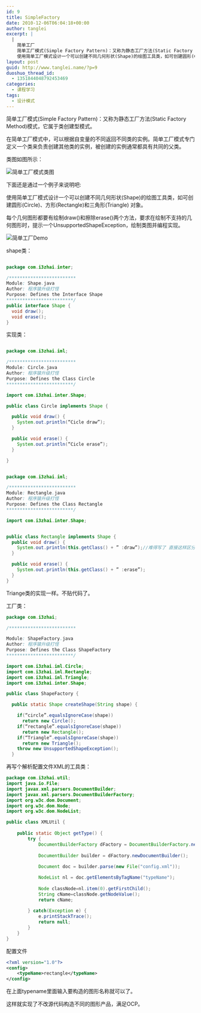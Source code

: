 ```yaml
---
id: 9
title: SimpleFactory
date: 2010-12-06T06:04:18+00:00
author: tanglei
excerpt: |
  |
    简单工厂
    简单工厂模式(Simple Factory Pattern)：又称为静态工厂方法(Static Factory Method)模式，它属于类创建型模式。在简单工厂模式中，可以根据自变量的不同返回不同类的实例。简单工厂模式专门定义一个类来负责创建其他类的实例，被创建的实例通常都具有共同的父类。
    使用简单工厂模式设计一个可以创建不同几何形状(Shape)的绘图工具类，如可创建圆形(Circle)、方形(Rectangle)和三角形(Triangle) 对象，每个几何图形都要有绘制draw()和擦除erase()两个方法，要求在绘制不支持的几何图形时，提示一个UnsupportedShapeException，绘制类图并编程实现。
layout: post
guid: http://www.tanglei.name/?p=9
duoshuo_thread_id:
  - 1351844048792453469
categories:
  - 课程学习
tags:
  - 设计模式
---
```

简单工厂模式(Simple Factory Pattern)：又称为静态工厂方法(Static Factory Method)模式，它属于类创建型模式。

在简单工厂模式中，可以根据自变量的不同返回不同类的实例。简单工厂模式专门定义一个类来负责创建其他类的实例，被创建的实例通常都具有共同的父类。

类图如图所示：

![简单工厂模式类图](https://www.tanglei.name/wp-content/uploads/2010/12/simplefactory1.png)


下面还是通过一个例子来说明吧:

使用简单工厂模式设计一个可以创建不同几何形状(Shape)的绘图工具类，如可创建圆形(Circle)、方形(Rectangle)和三角形(Triangle) 对象。

每个几何图形都要有绘制draw()和擦除erase()两个方法，要求在绘制不支持的几何图形时，提示一个UnsupportedShapeException，绘制类图并编程实现。

![简单工厂Demo](https://www.tanglei.name/wp-content/uploads/2010/12/sfdemo.png)


shape类：

```java

package com.i3zhai.inter;

/*************************
Module: Shape.java
Author: 程序猿升级打怪
Purpose: Defines the Interface Shape
*************************/
public interface Shape {
  void draw();
  void erase();
}
```

实现类：

```java

package com.i3zhai.iml;

/*************************
Module: Circle.java
Author: 程序猿升级打怪
Purpose: Defines the Class Circle
*************************/

import com.i3zhai.inter.Shape;

public class Circle implements Shape {

  public void draw() {
    System.out.println(“Cicle draw”);
  }

  public void erase() {
    System.out.println(“Cicle erase”);
  }

}
```

```java

package com.i3zhai.iml;

/*************************
Module: Rectangle.java
Author: 程序猿升级打怪
Purpose: Defines the Class Rectangle
*************************/

import com.i3zhai.inter.Shape;


public class Rectangle implements Shape {
  public void draw() {
    System.out.println(this.getClass() + ” :draw”);//难得写了 直接这样区分吧
  }

  public void erase() {
    System.out.println(this.getClass() + ” :erase”);
  }
}
```

Triange类的实现一样。不贴代码了。

工厂类：

```java
package com.i3zhai;

/*************************

Module: ShapeFactory.java
Author: 程序猿升级打怪
Purpose: Defines the Class ShapeFactory
*************************/

import com.i3zhai.iml.Circle;
import com.i3zhai.iml.Rectangle;
import com.i3zhai.iml.Triangle;
import com.i3zhai.inter.Shape;

public class ShapeFactory {

  public static Shape createShape(String shape) {

    if(“circle”.equalsIgnoreCase(shape))
      return new Circle();
    if(“rectangle”.equalsIgnoreCase(shape))
      return new Rectangle();
    if(“Triangle”.equalsIgnoreCase(shape))
      return new Triangle();
    throw new UnsupportedShapeException();
  }
```
  
再写个解析配置文件XML的工具类：
  
```java  
package com.i3zhai.util;
import java.io.File;
import javax.xml.parsers.DocumentBuilder;
import javax.xml.parsers.DocumentBuilderFactory;
import org.w3c.dom.Document;
import org.w3c.dom.Node;
import org.w3c.dom.NodeList;

public class XMLUtil {
	  
	public static Object getType() {
		try {	  
			DocumentBuilderFactory dFactory = DocumentBuilderFactory.newInstance();
						  
			DocumentBuilder builder = dFactory.newDocumentBuilder();
						  
			Document doc = builder.parse(new File("config.xml")); 

			NodeList nl = doc.getElementsByTagName("typeName");
			              
			Node classNode=nl.item(0).getFirstChild();     
			String cName=classNode.getNodeValue();
			return cName;
			
		} catch(Exception e) {
			e.printStackTrace();        
			return null;
		}
	}
}
```
  
配置文件

```xml
<?xml version="1.0"?>
<config>
	<typeName>rectangle</typeName>
</config>
```

在上面typename里面输入要构造的图形名称就可以了。
  
这样就实现了不改源代码构造不同的图形产品，满足OCP。
